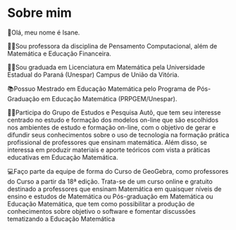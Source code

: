 # Sobre mim

👋Olá, meu nome é Isane.

👩‍🏫Sou professora da disciplina de Pensamento Computacional, além de Matemática e Educação Financeira.

👩‍🎓Sou graduada em Licenciatura em Matemática pela Universidade Estadual do Paraná (Unespar) Campus de União da Vitória.

📚Possuo Mestrado em Educação Matemática pelo Programa de Pós-Graduação em Educação Matemática (PRPGEM/Unespar).

👨‍💻Participa do Grupo de Estudos e Pesquisa Autô, que tem seu interesse centrado no estudo e formação dos modelos on-line que são escolhidos nos ambientes de estudo e formação on-line, com o objetivo de gerar e difundir seus conhecimentos sobre o uso de tecnologia na formação prática profissional de professores que ensinam matemática. Além disso, se interessa em produzir materiais e aporte teóricos com vista a práticas educativas em Educação Matemática.

💻Faço parte da equipe de forma do Curso de GeoGebra, como professores do Curso a partir da 18ª edição. Trata-se de um curso online e gratuito destinado a professores que ensinam Matemática em quaisquer níveis de ensino e estudos de Matemática ou Pós-graduação em Matemática ou Educação Matemática, que tem como possibilitar a produção de conhecimentos sobre objetivo o software e fomentar discussões tematizando a Educação Matemática
